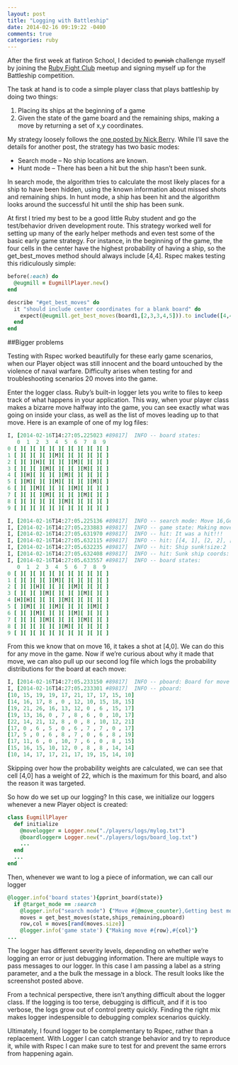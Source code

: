 ```yaml
---
layout: post
title: "Logging with Battleship"
date: 2014-02-16 09:19:22 -0400
comments: true
categories: ruby
---
```

After the first week at flatiron School, I decided to ~~punish~~ challenge myself by joining the [Ruby Fight Club](http://www.meetup.com/Ruby-Fight-Club/) meetup and signing myself up for the Battleship competition.

The task at hand is to code a simple player class that plays battleship by doing two things:

1. Placing its ships at the beginning of a game
2. Given the state of the game board and the remaining ships, making a move by returning a set of x,y coordinates. 

My strategy loosely follows the [one posted by Nick Berry](http://www.datagenetics.com/blog/december32011/index.html). While I’ll save the details for another post, the strategy has two basic modes:

- Search mode – No ship locations are known.
- Hunt mode – There has been a hit but the ship hasn’t been sunk.

In search mode, the algorithm tries to calculate the most likely places for a ship to have been hidden, using the known information about missed shots and remaining ships. In hunt mode, a ship has been hit and the algorithm looks around the successful hit until the ship has been sunk.

At first I tried my best to be a good little Ruby student and go the test/behavior driven development route. This strategy worked well for setting up many of the early helper methods and even test some of the basic early game strategy. For instance, in the beginning of the game, the four cells in the center have the highest probability of having a ship, so the get_best_moves method should always include [4,4]. Rspec makes testing this ridiculously simple:

```ruby
before(:each) do
  @eugmill = EugmillPlayer.new()
end

describe "#get_best_moves" do
  it "should include center coordinates for a blank board" do
    expect(@eugmill.get_best_moves(board1,[2,3,3,4,5])).to include([4,4]) 
  end
end
```

##Bigger problems

Testing with Rspec worked beautifully for these early game scenarios, when our Player object was still innocent and the board untouched by the violence of naval warfare. Difficulty arises when testing for and troubleshooting scenarios 20 moves into the game.

Enter the logger class. Ruby’s built-in logger lets you write to files to keep track of what happens in your application. This way, when your player class makes a bizarre move halfway into the game, you can see exactly what was going on inside your class, as well as the list of moves leading up to that move. Here is an example of one of my log files:

```ruby
I, [2014-02-16T14:27:05.225023 #89817]  INFO -- board states: 
   0  1  2  3  4  5  6  7  8  9
0 [ ][ ][ ][ ][ ][ ][ ][ ][ ][ ]
1 [ ][ ][ ][ ][M][ ][ ][ ][ ][ ]
2 [ ][ ][H][ ][ ][ ][M][ ][ ][ ]
3 [ ][ ][ ][M][ ][ ][ ][M][ ][ ]
4 [ ][H][ ][ ][ ][M][ ][ ][ ][ ]
5 [ ][M][ ][ ][M][ ][ ][ ][M][ ]
6 [ ][ ][M][ ][ ][ ][M][ ][ ][ ]
7 [ ][ ][ ][M][ ][ ][ ][M][ ][ ]
8 [ ][ ][ ][ ][ ][M][ ][ ][ ][ ]
9 [ ][ ][ ][ ][ ][ ][ ][ ][ ][ ]

I, [2014-02-16T14:27:05.225136 #89817]  INFO -- search mode: Move 16,Getting best move...
I, [2014-02-16T14:27:05.233883 #89817]  INFO -- game state: Making move 4,0
I, [2014-02-16T14:27:05.631970 #89817]  INFO -- hit: It was a hit!!!
I, [2014-02-16T14:27:05.632115 #89817]  INFO -- hit: [[4, 1], [2, 2], [4, 0]]
I, [2014-02-16T14:27:05.632235 #89817]  INFO -- hit: Ship sunk!size:2
I, [2014-02-16T14:27:05.632408 #89817]  INFO -- hit: Sunk ship coords: [[4, 0], [4, 1]]
I, [2014-02-16T14:27:05.633557 #89817]  INFO -- board states: 
   0  1  2  3  4  5  6  7  8  9
0 [ ][ ][ ][ ][ ][ ][ ][ ][ ][ ]
1 [ ][ ][ ][ ][M][ ][ ][ ][ ][ ]
2 [ ][ ][H][ ][ ][ ][M][ ][ ][ ]
3 [ ][ ][ ][M][ ][ ][ ][M][ ][ ]
4 [H][H][ ][ ][ ][M][ ][ ][ ][ ]
5 [ ][M][ ][ ][M][ ][ ][ ][M][ ]
6 [ ][ ][M][ ][ ][ ][M][ ][ ][ ]
7 [ ][ ][ ][M][ ][ ][ ][M][ ][ ]
8 [ ][ ][ ][ ][ ][M][ ][ ][ ][ ]
9 [ ][ ][ ][ ][ ][ ][ ][ ][ ][ ] 
```
From this we know that on move 16, it takes a shot at [4,0]. We can do this for any move in the game. Now if we’re curious about why it made that move, we can also pull up our second log file which logs the probability distributions for the board at each move:

```ruby
I, [2014-02-16T14:27:05.233150 #89817]  INFO -- pboard: Board for move 16
I, [2014-02-16T14:27:05.233301 #89817]  INFO -- pboard: 
[10, 15, 19, 19, 17, 21, 17, 17, 15, 10]
[14, 16, 17, 8 , 0 , 12, 10, 15, 18, 15]
[19, 21, 26, 16, 13, 12, 0 , 6 , 15, 17]
[19, 13, 16, 0 , 7 , 8 , 6 , 0 , 10, 17]
[22, 14, 21, 12, 8 , 0 , 8 , 10, 12, 21]
[17, 0 , 6 , 5 , 0 , 6 , 7 , 7 , 0 , 17]
[17, 5 , 0 , 6 , 8 , 7 , 0 , 6 , 8 , 19]
[17, 11, 6 , 0 , 10, 7 , 6 , 0 , 8 , 15]
[15, 16, 15, 10, 12, 0 , 8 , 8 , 14, 14]
[10, 14, 17, 17, 21, 17, 19, 15, 14, 10]
```
Skipping over how the probability weights are calculated, we can see that cell [4,0] has a weight of 22, which is the maximum for this board, and also the reason it was targeted.

So how do we set up our logging? In this case, we initialize our loggers whenever a new Player object is created:

```ruby
class EugmillPlayer
  def initialize
    @movelogger = Logger.new("./players/logs/mylog.txt")
    @boardlogger= Logger.new("./players/logs/board_log.txt")
    ...
  end
  ...
end
```

Then, whenever we want to log a piece of information, we can call our logger

```ruby
@logger.info('board states'){pprint_board(state)}
  if @target_mode == :search
    @logger.info("search mode") {"Move #{@move_counter},Getting best move..."}
    moves = get_best_moves(state,ships_remaining,pboard)
    row,col = moves[rand(moves.size)]
    @logger.info('game state') {"Making move #{row},#{col}"}
...
```
The logger has different severity levels, depending on whether we’re logging an error or just debugging information. There are multiple ways to pass messages to our logger. In this case I am passing a label as a string parameter, and a the bulk the message in a block. The result looks like the screenshot posted above.

From a technical perspective, there isn’t anything difficult about the logger class. If the logging is too terse, debugging is difficult, and if it is too verbose, the logs grow out of control pretty quickly. Finding the right mix makes logger indespensible to debugging complex scenarios quickly.

Ultimately, I found logger to be complementary to Rspec, rather than a replacement.  With Logger I can catch strange behavior and try to reproduce it, while with Rspec I can make sure to test for and prevent the same errors from happening again. 